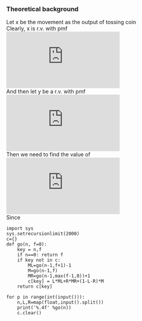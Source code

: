 ### Theoretical background  
Let x be the movement as the output of tossing coin  
Clearly, x is r.v. with pmf  
![](http://latex.codecogs.com/gif.latex?P%28X%3Dx%29%20%3D%20%5Cleft%5C%7B%5Cbegin%7Bmatrix%7D%20R%20%26%20x%3D1%5C%5C%20L%20%26%20x%3D-1%5C%5C%201-R-L%20%26%20x%3D0%5C%5C%200%20%26%20oterwise%20%5Cend%7Bmatrix%7D%5Cright.)  
And then let y be a r.v. with pmf  
![](http://latex.codecogs.com/gif.latex?y_i%20%3D%20%5Csum%5Ei_kx_k)  
Then we need to find the value of  
![](http://latex.codecogs.com/gif.latex?E%28%5Cmax_%7Bi%3Cn%7Dy_n%29%20%3D%20%5Csum_%7By%5Cin%7B%5B0%2Cn%5D%7D%7D%20yP%28%5Cmax_%7Bi%3Cn%7Dy_n%20%3D%20y%29)  
Since

```
import sys
sys.setrecursionlimit(2000)
c={}
def go(n, f=0):
    key = n,f
    if n==0: return f
    if key not in c:
        ML=go(n-1,f+1)-1
        M=go(n-1,f)
        MR=go(n-1,max(f-1,0))+1
        c[key] = L*ML+R*MR+(1-L-R)*M
    return c[key]

for p in range(int(input())):
    n,L,R=map(float,input().split())
    print('%.4f' %go(n))
    c.clear()
```
